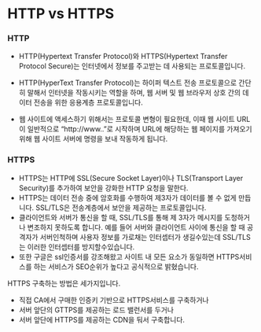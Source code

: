 # HTTP vs HTTPS

### HTTP
- HTTP(Hypertext Transfer Protocol)와 HTTPS(Hypertext Transfer Protocol Secure)는 인터넷에서 정보를 주고받는 데 사용되는 프로토콜입니다.

- HTTP(HyperText Transfer Protocol)는 하이퍼 텍스트 전송 프로토콜으로 간단히 말해서 인터넷을 작동시키는 역할을 하며, 웹 서버 및 웹 브라우저 상호 간의 데이터 전송을 위한 응용계층 프로토콜입니다.
- 웹 사이트에 액세스하기 위해서는 프로토콜 변형이 필요한데, 이때 웹 사이트 URL이 일반적으로 “http://www..”로 시작하며 URL에 해당하는 웹 페이지를 가져오기 위해 웹 사이트 서버에 명령을 보내 작동하게 됩니다.

### HTTPS
- HTTPS는 HTTP에 SSL(Secure Socket Layer)이나 TLS(Transport Layer Security)를 추가하여 보안을 강화한 HTTP 요청을 말한다. 
- HTTPS는 데이터 전송 중에 암호화를 수행하여 제3자가 데이터를 볼 수 없게 만듭니다. SSL/TLS은 전송계층에서 보안을 제공하는 프로토콜입니다. 
- 클라이언트와 서버가 통신을 할 때, SSL/TLS를 통해 제 3자가 메시지를 도청하거나 변조하지 못하도록 합니다. 예를 들어 서버와 클라이언트 사이에 통신을 할 때 공격자가 서버인척하며 사용자 정보를 가로채는 인터셉터가 생길수있는데 SSL/TLS는 이러한 인터셉터를 방지할수있습니다.  
- 또한 구글은 ssl인증서를 강조해왔고 사이트 내 모든 요소가 동일하면 HTTPS서비스를 하는 서비스가 SEO순위가 높다고 공식적으로 밝혔습니다. 

HTTPS 구축하는 방법은 세가지입니다. 
- 직접 CA에서 구매한 인증키 기반으로 HTTPS서비스를 구축하거나
- 서버 앞단의 GTTPS를 제공하는 로드 밸런서를 두거나 
- 서버 앞단에 HTTPS를 제공하는 CDN을 둬서 구축합니다. 
